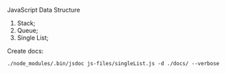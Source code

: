 JavaScript  Data Structure

1. Stack;
2. Queue;
3. Single List;

Create docs:

    ./node_modules/.bin/jsdoc js-files/singleList.js -d ./docs/ --verbose